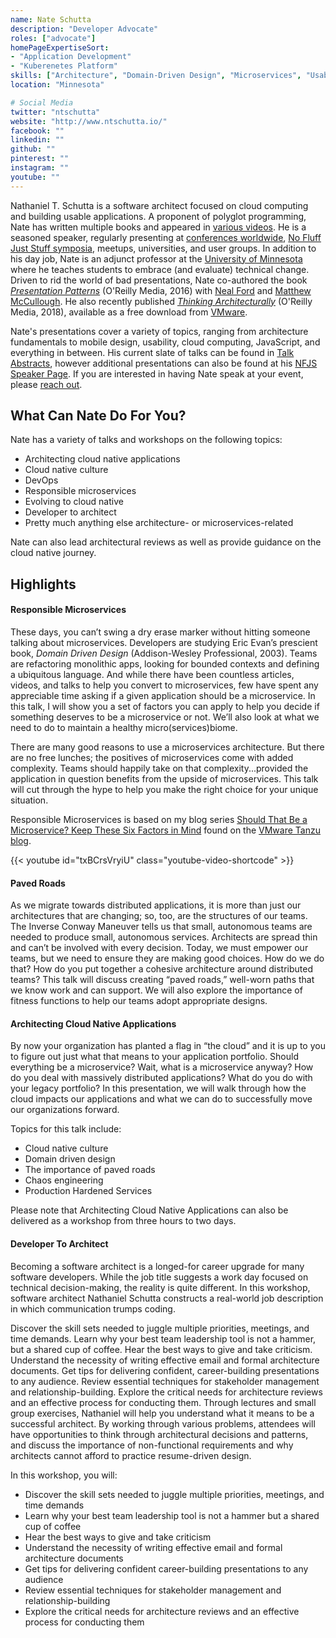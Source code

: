 ```yaml
---
name: Nate Schutta
description: "Developer Advocate"
roles: ["advocate"]
homePageExpertiseSort: 
- "Application Development"
- "Kuberenetes Platform"
skills: ["Architecture", "Domain-Driven Design", "Microservices", "Usability", "Refactoring", "Spring", "Kubernetes", "Cloud Native Computing", "Architect as a Service"]
location: "Minnesota"

# Social Media 
twitter: "ntschutta"
website: "http://www.ntschutta.io/"
facebook: ""
linkedin: ""
github: ""
pinterest: ""
instagram: ""
youtube: ""
---
```

<!-- markdownlint-disable MD041-->
Nathaniel T. Schutta is a software architect focused on cloud computing and building usable applications. A proponent of polyglot programming, Nate has written multiple books and appeared in [various videos](http://www.ntschutta.io/#publications). He is a seasoned speaker, regularly presenting at [conferences worldwide](http://www.ntschutta.io/#talks), [No Fluff Just Stuff symposia](https://nofluffjuststuff.com/home/main), meetups, universities, and user groups. In addition to his day job, Nate is an adjunct professor at the [University of Minnesota](https://www.umsec.umn.edu) where he teaches students to embrace (and evaluate) technical change. Driven to rid the world of bad presentations, Nate co-authored the book _[Presentation Patterns](https://www.safaribooksonline.com/library/view/presentation-patterns/9781491954980/)_ (O'Reilly Media, 2016) with [Neal Ford](http://nealford.com) and [Matthew McCullough](http://matthewjmccullough.com). He also recently published _[Thinking Architecturally](https://www.safaribooksonline.com/library/view/thinking-architecturally/9781492034421/)_ (O'Reilly Media, 2018), available as a free download from [VMware](https://tanzu.vmware.com/content/ebooks/thinking-architecturally).

Nate's presentations cover a variety of topics, ranging from architecture fundamentals to mobile design, usability, cloud computing, JavaScript, and everything in between. His current slate of talks can be found in [Talk Abstracts](http://www.ntschutta.io/#abstracts), however additional presentations can also be found at his [NFJS Speaker Page](https://nofluffjuststuff.com/conference/speaker/nathaniel_schutta). If you are interested in having Nate speak at your event, please [reach out](mailto:nschutta@vmware.com).

<!--more-->

## What Can Nate Do For You?

Nate has a variety of talks and workshops on the following topics:

- Architecting cloud native applications
- Cloud native culture
- DevOps
- Responsible microservices
- Evolving to cloud native
- Developer to architect
- Pretty much anything else architecture- or microservices-related

Nate can also lead architectural reviews as well as provide guidance on the cloud native journey.

## Highlights

<!-- markdownlint-disable-next-line MD001-->
#### Responsible Microservices

These days, you can’t swing a dry erase marker without hitting someone talking about microservices. Developers are studying Eric Evan’s prescient book, _Domain Driven Design_ (Addison-Wesley Professional, 2003). Teams are refactoring monolithic apps, looking for bounded contexts and defining a ubiquitous language. And while there have been countless articles, videos, and talks to help you convert to microservices, few have spent any appreciable time asking if a given application should be a microservice. In this talk, I will show you a set of factors you can apply to help you decide if something deserves to be a microservice or not. We’ll also look at what we need to do to maintain a healthy micro(services)biome.

There are many good reasons to use a microservices architecture. But there are no free lunches; the positives of microservices come with added complexity. Teams should happily take on that complexity...provided the application in question benefits from the upside of microservices. This talk will cut through the hype to help you make the right choice for your unique situation.

Responsible Microservices is based on my blog series [Should That Be a Microservice? Keep These Six Factors in Mind](https://tanzu.vmware.com/content/blog/should-that-be-a-microservice-keep-these-six-factors-in-mind) found on the [VMware Tanzu blog](https://tanzu.vmware.com/blog).

{{< youtube id="txBCrsVryiU" class="youtube-video-shortcode" >}}

#### Paved Roads

As we migrate towards distributed applications, it is more than just our architectures that are changing; so, too, are the structures of our teams. The Inverse Conway Maneuver tells us that small, autonomous teams are needed to produce small, autonomous services. Architects are spread thin and can’t be involved with every decision. Today, we must empower our teams, but we need to ensure they are making good choices. How do we do that? How do you put together a cohesive architecture around distributed teams? This talk will discuss creating “paved roads,” well-worn paths that we know work and can support. We will also explore the importance of fitness functions to help our teams adopt appropriate designs.

#### Architecting Cloud Native Applications

By now your organization has planted a flag in “the cloud” and it is up to you to figure out just what that means to your application portfolio. Should everything be a microservice? Wait, what is a microservice anyway? How do you deal with massively distributed applications? What do you do with your legacy portfolio? In this presentation, we will walk through how the cloud impacts our applications and what we can do to successfully move our organizations forward.

Topics for this talk include:

- Cloud native culture
- Domain driven design
- The importance of paved roads
- Chaos engineering
- Production Hardened Services

Please note that Architecting Cloud Native Applications can also be delivered as a workshop from three hours to two days.

#### Developer To Architect

Becoming a software architect is a longed-for career upgrade for many software developers. While the job title suggests a work day focused on technical decision-making, the reality is quite different. In this workshop, software architect Nathaniel Schutta constructs a real-world job description in which communication trumps coding.

Discover the skill sets needed to juggle multiple priorities, meetings, and time demands. Learn why your best team leadership tool is not a hammer, but a shared cup of coffee. Hear the best ways to give and take criticism. Understand the necessity of writing effective email and formal architecture documents. Get tips for delivering confident, career-building presentations to any audience. Review essential techniques for stakeholder management and relationship-building. Explore the critical needs for architecture reviews and an effective process for conducting them. Through lectures and small group exercises, Nathaniel will help you understand what it means to be a successful architect. By working through various problems, attendees will have opportunities to think through architectural decisions and patterns, and discuss the importance of non-functional requirements and why architects cannot afford to practice resume-driven design.

In this workshop, you will:

- Discover the skill sets needed to juggle multiple priorities, meetings, and time demands
- Learn why your best team leadership tool is not a hammer but a shared cup of coffee
- Hear the best ways to give and take criticism
- Understand the necessity of writing effective email and formal architecture documents
- Get tips for delivering confident career-building presentations to any audience
- Review essential techniques for stakeholder management and relationship-building
- Explore the critical needs for architecture reviews and an effective process for conducting them
